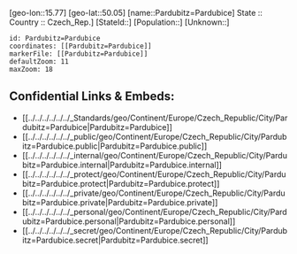 ﻿---
location: [50.05,15.77] 
mapzoom: [7,12] 
mapmarker: city 
type: City
tags:
- geo/City


SpocWebEntityId: 33247
isDeleted: false
confidential: public

---
[geo-lon::15.77] 
[geo-lat::50.05] 
[name::Pardubitz=Pardubice] 
State ::  
Country :: Czech_Rep.] 
[StateId::] 
[Population::] 
[Unknown::] 


```leaflet
id: Pardubitz=Pardubice
coordinates: [[Pardubitz=Pardubice]] 
markerFile: [[Pardubitz=Pardubice]] 
defaultZoom: 11 
maxZoom: 18
```


## Confidential Links & Embeds: 
- [[../../../../../../_Standards/geo/Continent/Europe/Czech_Republic/City/Pardubitz=Pardubice|Pardubitz=Pardubice]] 
- [[../../../../../../_public/geo/Continent/Europe/Czech_Republic/City/Pardubitz=Pardubice.public|Pardubitz=Pardubice.public]] 
- [[../../../../../../_internal/geo/Continent/Europe/Czech_Republic/City/Pardubitz=Pardubice.internal|Pardubitz=Pardubice.internal]] 
- [[../../../../../../_protect/geo/Continent/Europe/Czech_Republic/City/Pardubitz=Pardubice.protect|Pardubitz=Pardubice.protect]] 
- [[../../../../../../_private/geo/Continent/Europe/Czech_Republic/City/Pardubitz=Pardubice.private|Pardubitz=Pardubice.private]] 
- [[../../../../../../_personal/geo/Continent/Europe/Czech_Republic/City/Pardubitz=Pardubice.personal|Pardubitz=Pardubice.personal]] 
- [[../../../../../../_secret/geo/Continent/Europe/Czech_Republic/City/Pardubitz=Pardubice.secret|Pardubitz=Pardubice.secret]] 
